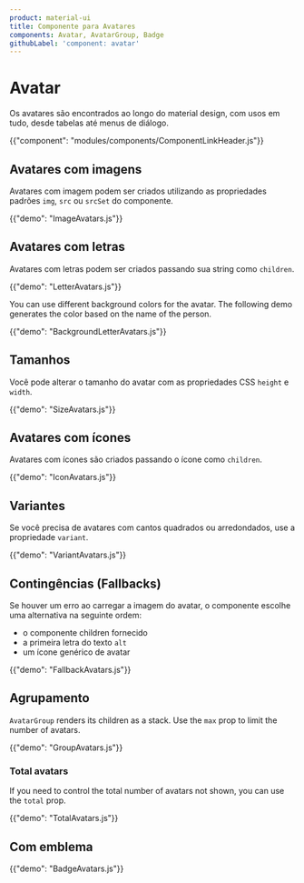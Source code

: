 ```yaml
---
product: material-ui
title: Componente para Avatares
components: Avatar, AvatarGroup, Badge
githubLabel: 'component: avatar'
---
```


# Avatar

<p class="description">Os avatares são encontrados ao longo do material design, com usos em tudo, desde tabelas até menus de diálogo.</p>

{{"component": "modules/components/ComponentLinkHeader.js"}}

## Avatares com imagens

Avatares com imagem podem ser criados utilizando as propriedades padrões `img`, `src` ou `srcSet` do componente.

{{"demo": "ImageAvatars.js"}}

## Avatares com letras

Avatares com letras podem ser criados passando sua string como `children`.

{{"demo": "LetterAvatars.js"}}

You can use different background colors for the avatar. The following demo generates the color based on the name of the person.

{{"demo": "BackgroundLetterAvatars.js"}}

## Tamanhos

Você pode alterar o tamanho do avatar com as propriedades CSS `height` e `width`.

{{"demo": "SizeAvatars.js"}}

## Avatares com ícones

Avatares com ícones são criados passando o ícone como `children`.

{{"demo": "IconAvatars.js"}}

## Variantes

Se você precisa de avatares com cantos quadrados ou arredondados, use a propriedade `variant`.

{{"demo": "VariantAvatars.js"}}

## Contingências (Fallbacks)

Se houver um erro ao carregar a imagem do avatar, o componente escolhe uma alternativa na seguinte ordem:

- o componente children fornecido
- a primeira letra do texto `alt`
- um ícone genérico de avatar

{{"demo": "FallbackAvatars.js"}}

## Agrupamento

`AvatarGroup` renders its children as a stack. Use the `max` prop to limit the number of avatars.

{{"demo": "GroupAvatars.js"}}

### Total avatars

If you need to control the total number of avatars not shown, you can use the `total` prop.

{{"demo": "TotalAvatars.js"}}

## Com emblema

{{"demo": "BadgeAvatars.js"}}
